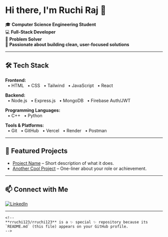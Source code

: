 # Hi there, I'm Ruchi Raj 👋

🎓 **Computer Science Engineering Student**  
💻 **Full-Stack Developer**  
🧩 **Problem Solver**  
🌱 **Passionate about building clean, user-focused solutions**

---

## 🛠️ Tech Stack

**Frontend:**  
&nbsp;&nbsp;• HTML &nbsp;&nbsp;• CSS &nbsp;&nbsp;• Tailwind &nbsp;&nbsp;• JavaScript &nbsp;&nbsp;• React

**Backend:**  
&nbsp;&nbsp;• Node.js &nbsp;&nbsp;• Express.js &nbsp;&nbsp;• MongoDB &nbsp;&nbsp;• Firebase Auth/JWT

**Programming Languages:**  
&nbsp;&nbsp;• C++ &nbsp;&nbsp;• Python

**Tools & Platforms:**  
&nbsp;&nbsp;• Git &nbsp;&nbsp;• GitHub &nbsp;&nbsp;• Vercel &nbsp;&nbsp;• Render &nbsp;&nbsp;• Postman

---

## 🚀 Featured Projects

<!-- Add links to your top projects here! Example: -->
- [Project Name](https://github.com/rruchi123/project-repo) – Short description of what it does.
- [Another Cool Project](https://github.com/rruchi123/another-project) – One-liner about your role or achievement.

---

## 📫 Connect with Me

[![LinkedIn](https://img.shields.io/badge/LinkedIn-blue?logo=linkedin&logoColor=white)](https://www.linkedin.com/in/ruchi-raj-774805282/)

---

<!-- Optional: Add fun facts, hobbies, or a favorite quote -->
<!--
## 🌟 Fun Facts

- I love solving coding challenges and participating in hackathons.
- Favorite quote: "Strive for progress, not perfection."
-->

```
<!--
**rruchi123/rruchi123** is a ✨ special ✨ repository because its `README.md` (this file) appears on your GitHub profile.
-->
